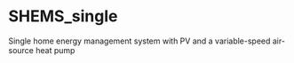 # SHEMS_single
Single home energy management system with PV and a variable-speed air-source heat pump
